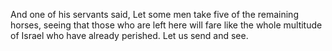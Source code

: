 And one of his servants said, Let some men take five of the remaining horses, seeing that those who are left here will fare like the whole multitude of Israel who have already perished. Let us send and see.
